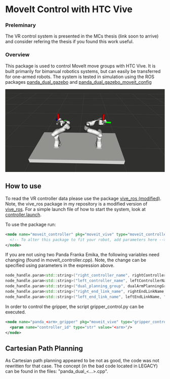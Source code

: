 # MoveIt Control with HTC Vive
### Preleminary
The VR control system is presented in the MCs thesis (link soon to arrive) and consider refering the thesis if you found this work useful.

### Overview
This package is used to control MoveIt move groups with HTC Vive. It is built primarily for bimanual robotics systems, but can easily be transferred for one-armed robots.  The system is tested in simulation using the ROS packages [panda_dual_gazebo](https://github.com/Machine-Jonte/panda_dual_gazebo) and [panda_dual_gazebo_moveit_config](https://github.com/Machine-Jonte/panda_dual_gazebo_moveit_config)

<p align="center">
  <img src="./GIFs/demo.gif" title="Simple demo." width="800">
</p>

## How to use
To read the VR controller data please use the package [vive_ros (modified)](https://github.com/robosavvy/vive_ros). Note, the vive_ros package in my repository is a modified version of [vive_ros](https://github.com/robosavvy/vive_ros). For a simple launch file of how to start the system, look at [controller.launch](./launch/controller.launch).

To use the package run:
``` xml
<node name="moveit_controller" pkg="moveit_vive" type="moveit_controller" output="screen">
  <!-- To alter this package to fit your robot, add parameters here -->
</node>
```
If you are not using two Panda Franka Emika, the following variables need changing (found in moveit_controller.cpp). Note, the change can be specified using parameters in the expression above.
``` cpp
node_handle.param<std::string>("right_controller_name", rightControllerName, "right");
node_handle.param<std::string>("left_controller_name", leftControllerName, "left");
node_handle.param<std::string>("dual_planning_group", dualArmPlanningGroup, "dual");
node_handle.param<std::string>("right_end_link_name", rightEndLinkName, "panda_1_link8");
node_handle.param<std::string>("left_end_link_name", leftEndLinkName, "panda_2_link8");
```

In order to control the gripper, the script gripper_control.py can be executed.
``` xml
<node name="panda_<arm>_gripper" pkg="moveit_vive" type="gripper_control.py">
  <param name="controller_id" type="str" value="<arm>"/>
</node>
```



## Cartesian Path Planning
As Cartesian path planning appeared to be not as good, the code was not rewritten for that case. The concept (in the bad code located in LEGACY) can be found in the files: "panda_dual_\<...\>.cpp".



